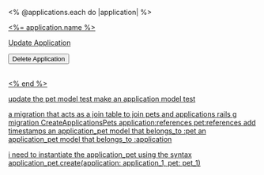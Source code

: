 

<% @applications.each do |application| %>
  <p><a href="/applications/<%= application.id %>"><%= application.name %></a></p> <p><a href="/applications/<%= application.id %>/edit">Update Application</p>
    <form action="/applications/<%= application.id %>" method="POST">
      <input type="hidden" name="authenticity_token" value="<%= form_authenticity_token %>">
      <input type="hidden" name="_method" value="DELETE">
      <input type="submit" value="Delete Application"/>
    </form>
  <br>
<% end %>





update the pet model test
make an application model test



a migration that acts as a join table to join pets and applications
rails g migration CreateApplicationsPets application:references pet:references
add timestamps
an application_pet model that belongs_to :pet
an application_pet model that belongs_to :application

i need to instantiate the application_pet using the syntax
application_pet.create(application: application_1, pet: pet_1)
